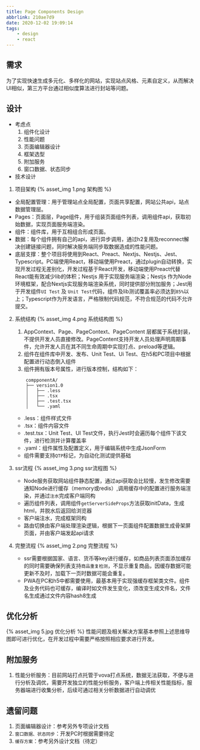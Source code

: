 ```yaml
---
title: Page Components Design
abbrlink: 210ae7d9
date: 2020-12-02 19:09:14
tags:
    - design
    - react
---
```

## 需求
为了实现快速生成多元化、多样化的网站，实现站点风格、元素自定义，从而解决UI相似，第三方平台通过相似度算法进行封站等问题。

## 设计
- 考虑点
    1. 组件化设计
    2. 性能问题
    3. 页面编辑器设计
    4. 框架选型
    5. 附加服务
    6. 窗口数据、状态同步
- 技术设计
1. 项目架构
{% asset_img 1.png 架构图 %}
+ 全局配置管理：用于管理站点全局配置，页面共享配置，网站公共api，站点数据管理层。
+ Pages：页面层，Page组件，用于组装页面组件列表，调用组件api，获取初始数据，实现页面服务端渲染。
+ 组件：组件库，用于互相组合形成页面。
+ 数据：每个组件拥有自己的api，进行异步调用，通过h2复用及reconnect解决创建链接问题，同时解决服务端同步取数据造成的性能问题。
+ 底层支撑：整个项目将使用到React、Preact、Nextjs、Nestjs、Jest、Typescript。PC端使用React，移动端使用Preact，通过plugin自动转换，实现开发过程无差别化，开发过程基于React开发，移动端使用Preact代替React能有效减少lib的体积；Nestjs 用于实现服务端渲染；Nestjs 作为Node环境框架，配合Nextjs实现服务端渲染系统，同时提供部分附加服务；Jest用于开发组件`UI Test` 及 `Unit Test`代码，组件及lib测试覆盖率必须达到`85%`以上；Typescript作为开发语言，严格限制代码规范，不符合规范的代码不允许提交。

2. 系统结构
{% asset_img 4.png 系统结构图 %}
    1. AppContext、Page、PageContext、PageContent 层都属于系统封装，不提供开发人员直接修改。PageContent支持开发人员处理声明周期事件，允许开发人员在其不同生命周期中实现打点、preload等逻辑。
    2. 组件在组件库中开发、发布、Unit Test、Ui Test、在h5和PC项目中根据配置进行动态倒入组件
    3. 组件拥有版本号属性，进行版本控制，结构如下：
    ```shell
        compponentA/
        ├── version1.0
        │   ├── .less
        │   ├── .tsx
        │   ├── .test.tsx
        │   └── .yaml
    ```
    - .less：组件样式文件
    - .tsx：组件内容文件
    - .test.tsx：Unit Test、UI Test文件，执行Jest时会遍历每个组件下该文件，进行检测并计算覆盖率
    - .yaml：组件属性及配置定义，用于编辑系统中生成JsonForm
    - 组件需要支持`QTP`标记，为自动化测试提供基础

3. ssr流程
{% asset_img 3.png ssr流程图 %}
    - Node服务获取网站组件静态配置，通过api获取会比较慢，发生修改需要通知Node进行缓存（memory或redis）,调用缓存中的配置进行服务端渲染，并通过`注水`完成客户端同构
    - 遍历组件列表，调用组件`getServerSideProps`方法获取initData，生成html，并脱水后返回给浏览器
    - 客户端注水，完成框架同构
    - 路由切换由客户端处理渲染逻辑，根据下一页面组件配置数据生成骨架屏页面，并由客户端发起api请求
4. 完整流程
{% asset_img 2.png 完整流程 %}
    + ssr需要根据国家、语言、货币等key进行缓存，如商品列表页面添加缓存的同时需要确保列表支持`商品重复检测`，不显示重复商品，因缓存数据可能更新不及时，加载下一页时数据可能会重复。
    + PWA在PC和h5中都需要使用，最基本用于实现强缓存框架类文件。组件及业务代码也可缓存，编译时如文件发生变化，须改变生成文件名，文件名生成通过文件内容hash8生成
   
## 优化分析
{% asset_img 5.jpg 优化分析 %}
性能问题及相关解决方案基本参照上述思维导图即可进行优化，在开发过程中需要严格按照相应要求进行开发。

## 附加服务
1. 性能分析服务：目前网站打点托管于vova打点系统，数据无法获取，不便与进行分析及调优，需要开发独立的性能分析服务，客户端上传相关性能指标，服务器端进行收集分析，后续可通过相关分析数据进行自动调优


## 遗留问题
1. 页面编辑器设计：参考另外专项设计文档
2. `窗口数据、状态同步`：开发PC时根据需要待定
3. `缓存方案`：参考另外设计文档（待定）
